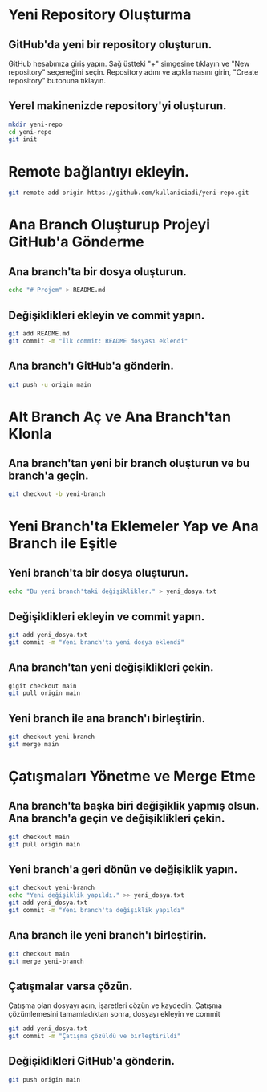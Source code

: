 # Yeni Repository Oluşturma
## GitHub'da yeni bir repository oluşturun.

GitHub hesabınıza giriş yapın.
Sağ üstteki "+" simgesine tıklayın ve "New repository" seçeneğini seçin.
Repository adını ve açıklamasını girin, "Create repository" butonuna tıklayın.
## Yerel makinenizde repository'yi oluşturun.

```bash 
mkdir yeni-repo
cd yeni-repo
git init
``` 
# Remote bağlantıyı ekleyin.
```bash 
git remote add origin https://github.com/kullaniciadi/yeni-repo.git
```
# Ana Branch Oluşturup Projeyi GitHub'a Gönderme
## Ana branch'ta bir dosya oluşturun.

```bash 
echo "# Projem" > README.md
``` 
## Değişiklikleri ekleyin ve commit yapın.

```bash 
git add README.md
git commit -m "İlk commit: README dosyası eklendi"
```
## Ana branch'ı GitHub'a gönderin.
```bash 
git push -u origin main
```
# Alt Branch Aç ve Ana Branch'tan Klonla
## Ana branch'tan yeni bir branch oluşturun ve bu branch'a geçin.
```bash 
git checkout -b yeni-branch
```
# Yeni Branch'ta Eklemeler Yap ve Ana Branch ile Eşitle
## Yeni branch'ta bir dosya oluşturun.

```bash 
echo "Bu yeni branch'taki değişiklikler." > yeni_dosya.txt
```
## Değişiklikleri ekleyin ve commit yapın.
```bash 
git add yeni_dosya.txt
git commit -m "Yeni branch'ta yeni dosya eklendi"
```
## Ana branch'tan yeni değişiklikleri çekin.

```bash 
gigit checkout main
git pull origin main
```
## Yeni branch ile ana branch'ı birleştirin.
```bash 
git checkout yeni-branch
git merge main
```
# Çatışmaları Yönetme ve Merge Etme
## Ana branch'ta başka biri değişiklik yapmış olsun. Ana branch'a geçin ve değişiklikleri çekin.
```bash 
git checkout main
git pull origin main
```
## Yeni branch'a geri dönün ve değişiklik yapın.
```bash 
git checkout yeni-branch
echo "Yeni değişiklik yapıldı." >> yeni_dosya.txt
git add yeni_dosya.txt
git commit -m "Yeni branch'ta değişiklik yapıldı"
```
## Ana branch ile yeni branch'ı birleştirin.
```bash 
git checkout main
git merge yeni-branch
```
## Çatışmalar varsa çözün.

Çatışma olan dosyayı açın, işaretleri çözün ve kaydedin.
Çatışma çözümlemesini tamamladıktan sonra, dosyayı ekleyin ve commit 

```bash 
git add yeni_dosya.txt
git commit -m "Çatışma çözüldü ve birleştirildi"
```
## Değişiklikleri GitHub'a gönderin.
```bash 
git push origin main
```